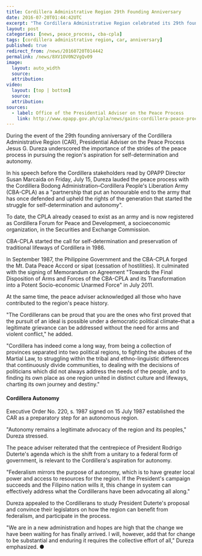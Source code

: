 ```yaml
---
title: Cordillera Administrative Region 29th Founding Anniversary
date: 2016-07-20T01:44:42UTC
excerpt: "The Cordillera Administrative Region celebrated its 29th founding anniversary on 15 July held in Baguio Convention Center with the theme 'CAR at 29: Working Together for an Autonomous and Empowered Cordillera.'"
layout: post
categories: [news, peace_process, cba-cpla]
tags: [cordillera administrative region, car, anniversary]
published: true
redirect_from: /news/20160720T014442
permalink: /news/8XV1OV0N2VgQv09
image:
  layout: auto_width
  source: 
  attribution: 
video:
  layout: [top | bottom]
  source: 
  attribution: 
sources:
  - label: Office of the Presidential Adviser on the Peace Process
    link: http://www.opapp.gov.ph/cpla/news/gains-cordillera-peace-process-key-region%E2%80%99s-bid-autonomy
---
```


During the event of the 29th founding anniversary of the Cordillera Administrative Region (CAR), Presidential Adviser on the Peace Process Jesus G. Dureza
underscored the importance of the strides of the peace process in pursuing the region's aspiration for self-determination and autonomy.

In his speech before the Cordillera stakeholders read by OPAPP Director Susan Marcaida on Friday, July 15, Dureza lauded the peace process with the Cordillera Bodong
Administration–Cordillera People's Liberation Army (CBA-CPLA) as a "partnership that put an honourable end to the army that has once defended and upheld the rights of the
generation that started the struggle for self-determination and autonomy".

To date, the CPLA already ceased to exist as an army and is now registered as Cordillera Forum for Peace and Development, a socioeconomic organization, in the Securities
and Exchange Commission.

CBA-CPLA started the call for self-determination and preservation of traditional lifeways of Cordillera in 1986.

In September 1987, the Philippine Government and the CBA-CPLA forged the Mt. Data Peace Accord or sipat (cessation of hostilities). It culminated with the signing of
Memorandum on Agreement "Towards the Final Disposition of Arms and Forces of the CBA-CPLA and its Transformation into a Potent Socio-economic Unarmed Force" in July
2011.

At the same time, the peace adviser acknowledged all those who have contributed to the region's peace history.

"The Cordillerans can be proud that you are the ones who first proved that the pursuit of an ideal is possible under a democratic political climate–that a legitimate grievance
can be addressed without the need for arms and violent conflict," he added.

"Cordillera has indeed come a long way, from being a collection of provinces separated into two political regions, to fighting the abuses of the Martial Law, to struggling within
the tribal and ethno-linguistic differences that continuously divide communities, to dealing with the decisions of politicians which did not always address the needs of the
people, and to finding its own place as one region united in distinct culture and lifeways, charting its own journey and destiny."

#### Cordillera Autonomy

Executive Order No. 220, s. 1987 signed on 15 July 1987 established the CAR as a preparatory step for an autonomous region.

"Autonomy remains a legitimate advocacy of the region and its peoples," Dureza stressed.

The peace adviser reiterated that the centrepiece of President Rodrigo Duterte's agenda which is the shift from a unitary to a federal form of government, is relevant to the
Cordillera's aspiration for autonomy.

"Federalism mirrors the purpose of autonomy, which is to have greater local power and access to resources for the region. If the President's campaign succeeds and the
Filipino nation wills it, this change in system can effectively address what the Cordillerans have been advocating all along."

Dureza appealed to the Cordillerans to study President Duterte's proposal and convince their legislators on how the region can benefit from federalism, and participate in the
process.

"We are in a new administration and hopes are high that the change we have been waiting for has finally arrived. I will, however, add that for change to be substantial and
enduring it requires the collective effort of all," Dureza emphasized.
&#x25cf;


